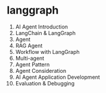 # langgraph

1. AI Agent Introduction
2. LangChain & LangGraph
3. Agent
4. RAG Agent
5. Workflow with LangGraph
6. Multi-agent
7. Agent Pattern
8. Agent Consideration
9. AI Agent Application Development
10. Evaluation & Debugging
